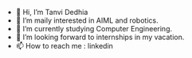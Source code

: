 - 👋 Hi, I’m Tanvi Dedhia
- 👀 I’m maily interested in AIML and robotics.
- 🌱 I’m currently studying Computer Engineering.
- 💞️ I’m looking forward to internships in my vacation.
- 📫 How to reach me : linkedin

<!---
thetanvi18/thetanvi18 is a ✨ special ✨ repository because its `README.md` (this file) appears on your GitHub profile.
You can click the Preview link to take a look at your changes.
--->
